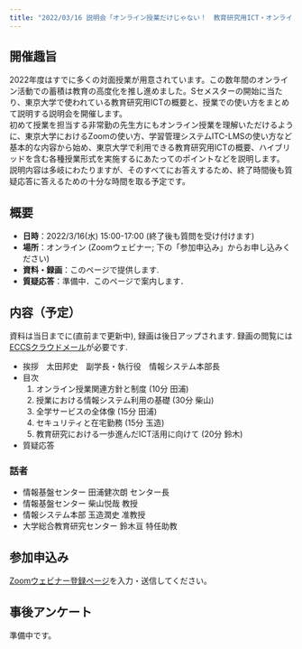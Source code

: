 ```yaml
---
title: "2022/03/16 説明会「オンライン授業だけじゃない！　教育研究用ICT・オンライン会議ツールの説明会」"
---
```


## 開催趣旨

2022年度はすでに多くの対面授業が用意されています。この数年間のオンライン活動での蓄積は教育の高度化を推し進めました。Sセメスターの開始に当たり、東京大学で使われている教育研究用ICTの概要と、授業での使い方をまとめて説明する説明会を開催します。<br>
初めて授業を担当する非常勤の先生方にもオンライン授業を理解いただけるように、東京大学におけるZoomの使い方、学習管理システムITC-LMSの使い方など基本的な内容から始め、東京大学で利用できる教育研究用ICTの概要、ハイブリッドを含む各種授業形式を実施するにあたってのポイントなどを説明します。<br>
説明内容は多岐にわたりますが、そのすべてにお答えするため、終了時間後も質疑応答に答えるための十分な時間を取る予定です。

## 概要

* **日時**：2022/3/16(水) 15:00-17:00 (終了後も質問を受け付けます)
* **場所**：オンライン (Zoomウェビナー; 下の「参加申込み」からお申し込みください)
* **資料・録画**：このページで提供します.
* **質疑応答**：準備中．このページで案内します．<!--Slidoで受け付けます. [https://app.sli.do/event/tgEEMDQot8CP3hGxsCjhip](https://app.sli.do/event/tgEEMDQot8CP3hGxsCjhip) (またはイベントコード `#utelecon20220316` )からアクセスしてください. (参考: [Slidoの使い方ページ](/slido/))-->

## 内容（予定）

資料は当日までに(直前まで更新中), 録画は後日アップされます. 録画の閲覧には[ECCSクラウドメール](/eccs_cloud_email)が必要です.

- 挨拶　太田邦史　副学長・執行役　情報システム本部長
- 目次<!-- (**[資料](slides/00-index.pdf)**・**[動画](https://youtu.be/...)**)-->
    1. オンライン授業関連方針と制度 (10分 田浦<!--; **[資料](slides/01-rules.pdf)**・**[動画](https://youtu.be/...)**-->)
    1. 授業における情報システム利用の基礎 (30分 柴山<!--; **[資料](slides/02-ICT-systems.pdf)**・**[動画](https://youtu.be/...)**-->)
    1. 全学サービスの全体像 (15分 田浦<!--; **[資料](slides/03-overview.pdf)**・**[動画](https://youtu.be/...)**-->)
    1. セキュリティと在宅勤務 (15分 玉造<!--; **[資料](slides/04-xxx.pdf)**・**[動画](https://youtu.be/...)**-->)
    1. 教育研究における一歩進んだICT活用に向けて (20分 鈴木<!--; **[資料](slides/05-advancedICT.pdf)**・**[動画](https://youtu.be/...)**-->)
- 質疑応答<!-- (**[動画](https://youtu.be/...)**)-->

### 話者

- 情報基盤センター 田浦健次朗 センター長
- 情報基盤センター 柴山悦哉 教授
- 情報システム本部 玉造潤史 准教授
- 大学総合教育研究センター 鈴木亘 特任助教

## 参加申込み

[Zoomウェビナー登録ページ](https://u-tokyo-ac-jp.zoom.us/webinar/register/WN_SqIEjYx4S6uV9YaVef5ryg)を入力・送信してください。

## 事後アンケート

準備中です。
